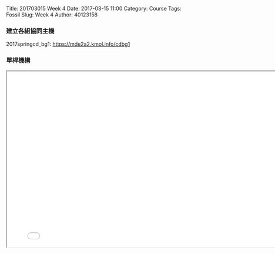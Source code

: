 Title: 201703015 Week 4
Date: 2017-03-15 11:00
Category: Course
Tags: Fossil
Slug: Week 4
Author: 40123158

<h3>建立各組協同主機</h3>
<p>2017springcd_bg1: <a href="https://mde2a2.kmol.info/cdbg1">https://mde2a2.kmol.info/cdbg1</a></p>

<h3>單桿機構</h3>
<iframe src="../data/onebar/onebar.html" width="800" height="480"></iframe>